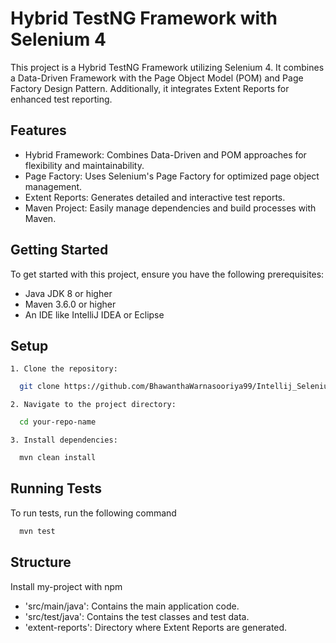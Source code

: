 
# Hybrid TestNG Framework with Selenium 4

This project is a Hybrid TestNG Framework utilizing Selenium 4. It combines a Data-Driven Framework with the Page Object Model (POM) and Page Factory Design Pattern. Additionally, it integrates Extent Reports for enhanced test reporting.


## Features

- Hybrid Framework: Combines Data-Driven and POM approaches for flexibility and maintainability.
- Page Factory: Uses Selenium's Page Factory for optimized page object management.
- Extent Reports: Generates detailed and interactive test reports.
- Maven Project: Easily manage dependencies and build processes with Maven.

## Getting Started

To get started with this project, ensure you have the following prerequisites:

- Java JDK 8 or higher
- Maven 3.6.0 or higher
- An IDE like IntelliJ IDEA or Eclipse


## Setup

    1. Clone the repository:

```bash
  git clone https://github.com/BhawanthaWarnasooriya99/Intellij_Selenium4HybridTestNGFramework.git
```

    2. Navigate to the project directory:

```bash
  cd your-repo-name
```

    3. Install dependencies:

```bash
  mvn clean install
```


## Running Tests

To run tests, run the following command

```bash
  mvn test
```


## Structure

Install my-project with npm

- 'src/main/java': Contains the main application code.
- 'src/test/java': Contains the test classes and test data.
- 'extent-reports': Directory where Extent Reports are generated.


    

